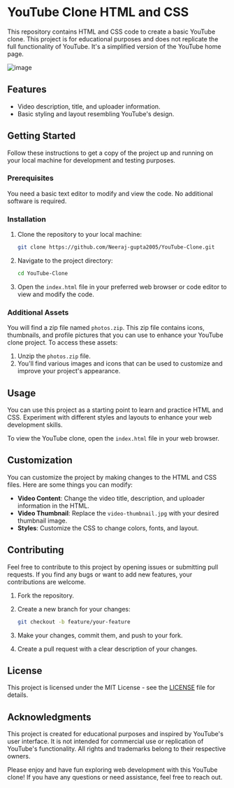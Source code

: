 # YouTube Clone HTML and CSS

This repository contains HTML and CSS code to create a basic YouTube clone. This project is for educational purposes and does not replicate the full functionality of YouTube. It's a simplified version of the YouTube home page.

![image](https://github.com/Neeraj-gupta2005/YouTube-Clone/assets/112251870/9ef33984-4854-45f5-93e4-94c2ff9ebf2e)


## Features

- Video description, title, and uploader information.
- Basic styling and layout resembling YouTube's design.

## Getting Started

Follow these instructions to get a copy of the project up and running on your local machine for development and testing purposes.

### Prerequisites

You need a basic text editor to modify and view the code. No additional software is required.

### Installation

1. Clone the repository to your local machine:

   ```bash
   git clone https://github.com/Neeraj-gupta2005/YouTube-Clone.git
   ```


2. Navigate to the project directory:

   ```bash
   cd YouTube-Clone
   ```

3. Open the `index.html` file in your preferred web browser or code editor to view and modify the code.

### Additional Assets

You will find a zip file named `photos.zip`. This zip file contains icons, thumbnails, and profile pictures that you can use to enhance your YouTube clone project. To access these assets:

1. Unzip the `photos.zip` file.
2. You'll find various images and icons that can be used to customize and improve your project's appearance.

## Usage

You can use this project as a starting point to learn and practice HTML and CSS. Experiment with different styles and layouts to enhance your web development skills.

To view the YouTube clone, open the `index.html` file in your web browser.

## Customization

You can customize the project by making changes to the HTML and CSS files. Here are some things you can modify:

- **Video Content**: Change the video title, description, and uploader information in the HTML.
- **Video Thumbnail**: Replace the `video-thumbnail.jpg` with your desired thumbnail image.
- **Styles**: Customize the CSS to change colors, fonts, and layout.

## Contributing

Feel free to contribute to this project by opening issues or submitting pull requests. If you find any bugs or want to add new features, your contributions are welcome.

1. Fork the repository.
2. Create a new branch for your changes:

   ```bash
   git checkout -b feature/your-feature
   ```

3. Make your changes, commit them, and push to your fork.

4. Create a pull request with a clear description of your changes.

## License

This project is licensed under the MIT License - see the [LICENSE](LICENSE) file for details.

## Acknowledgments

This project is created for educational purposes and inspired by YouTube's user interface. It is not intended for commercial use or replication of YouTube's functionality. All rights and trademarks belong to their respective owners.

Please enjoy and have fun exploring web development with this YouTube clone! If you have any questions or need assistance, feel free to reach out.
